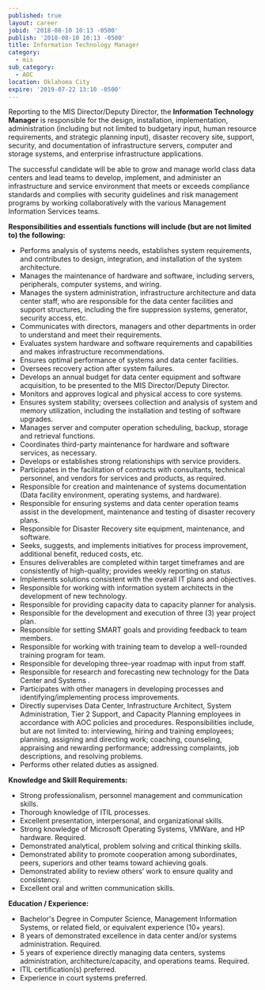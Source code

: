 ```yaml
---
published: true
layout: career
jobid: '2018-08-10 10:13 -0500'
publish: '2018-08-10 10:13 -0500'
title: Information Technology Manager
category:
  - mis
sub_category:
  - AOC
location: Oklahoma City
expire: '2019-07-22 13:10 -0500'
---
```

Reporting to the MIS Director/Deputy Director, the **Information Technology Manager** is responsible for the design, installation, implementation, administration (including but not limited to budgetary input, human resource requirements, and strategic planning input), disaster recovery site, support, security, and documentation of infrastructure servers, computer and storage systems, and enterprise infrastructure applications.

The successful candidate will be able to grow and manage world class data centers and lead teams to develop, implement, and administer an infrastructure and service environment that meets or exceeds compliance standards and complies with security guidelines and risk management programs by working collaboratively with the various Management Information Services teams.

**Responsibilities and essentials functions will include (but are not limited to) the following:**  
- Performs analysis of systems needs, establishes system requirements, and contributes to design, integration, and installation of the system architecture.
- Manages the maintenance of hardware and software, including servers, peripherals, computer systems, and wiring. 
- Manages the system administration, infrastructure architecture and data center staff, who are responsible for the data center facilities and support structures, including the fire suppression systems, generator, security access, etc.
- Communicates with directors, managers and other departments in order to understand and meet their requirements. 
- Evaluates system hardware and software requirements and capabilities and makes infrastructure recommendations. 
- Ensures optimal performance of systems and data center facilities. 
- Oversees recovery action after system failures. 
- Develops an annual budget for data center equipment and software acquisition, to be presented to the MIS Director/Deputy Director.   
- Monitors  and approves logical and physical access to core systems. 
- Ensures system stability; oversees collection and analysis of system and memory utilization, including the installation and testing of software upgrades. 
- Manages server and computer operation scheduling, backup, storage and retrieval functions. 
- Coordinates third-party maintenance for hardware and software services, as necessary. 
- Develops or establishes strong relationships with service providers. 
- Participates in the facilitation of contracts with consultants, technical personnel, and vendors for services and products, as required. 
- Responsible for creation and maintenance of systems documentation (Data facility environment, operating systems, and hardware). 
- Responsible for ensuring systems and data center operation teams assist in the development, maintenance and testing of disaster recovery plans.
- Responsible for Disaster Recovery site equipment, maintenance, and software. 
- Seeks, suggests, and implements initiatives for process improvement, additional benefit, reduced costs, etc. 
- Ensures deliverables are completed within target timeframes and are consistently of high-quality; provides weekly reporting on status.
- Implements solutions consistent with the overall IT plans and objectives. 
- Responsible for working with information system architects in the development of new technology.
- Responsible for providing capacity data to capacity planner for analysis.
- Responsible for the development and execution of three (3) year project plan. 
- Responsible for setting SMART goals and providing feedback to team members.
- Responsible for working with training team to develop a well-rounded training program for team.
- Responsible for developing three-year roadmap with input from staff.  
- Responsible for research and forecasting new technology for the Data Center and Systems .
- Participates with other managers in developing processes and identifying/implementing process improvements.
- Directly supervises Data Center, Infrastructure Architect, System Administration, Tier 2 Support, and Capacity Planning employees in accordance with AOC policies and procedures.  Responsibilities include, but are not limited to:  interviewing, hiring and training employees; planning, assigning and directing work; coaching, counseling, appraising and rewarding performance; addressing complaints, job descriptions, and resolving problems.  
- Performs other related duties as assigned.

**Knowledge and Skill Requirements:**  
- Strong professionalism, personnel management  and communication skills.
- Thorough knowledge of ITIL processes.
- Excellent presentation, interpersonal, and organizational skills.
- Strong knowledge of Microsoft Operating Systems, VMWare, and HP hardware. Required.
- Demonstrated analytical, problem solving and critical thinking skills.
- Demonstrated ability to promote cooperation among subordinates, peers, superiors and other teams toward achieving goals.
- Demonstrated ability to review others’ work to ensure quality and consistency.
- Excellent oral and written communication skills.

**Education / Experience:**  
- Bachelor's Degree in Computer Science, Management Information Systems, or related field, or equivalent experience (10+ years).
- 8 years of demonstrated excellence in data center and/or systems administration. Required.
- 5 years of experience directly managing data centers, systems administration,  architecture/capacity, and operations teams.  Required.
- ITIL certification(s) preferred.
- Experience in court systems preferred.
